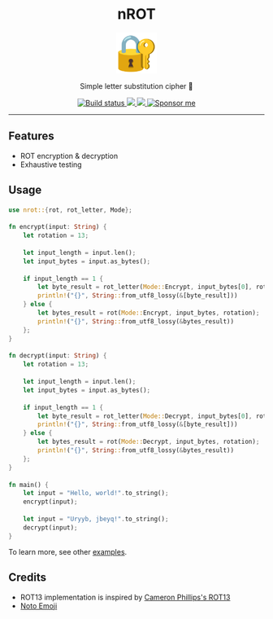 <div align="center">
  <h1>nROT</h1>

  <img src='docs/padlock.svg' width=80px />
  
  Simple letter substitution cipher 🔐️

  <a href="https://github.com/azzamsa/nrot/workflows/ci.yml">
    <img src="https://github.com/azzamsa/nrot/workflows/ci/badge.svg" alt="Build status" />
  </a>

  <a href="https://crates.io/crates/nrot">
    <img src="https://img.shields.io/crates/v/nrot.svg">
  </a>

  <a href="https://docs.rs/nrot/">
    <img src="https://docs.rs/nrot/badge.svg">
  </a>

  <a href="https://azzamsa.com/support/">
    <img alt="Sponsor me" src="https://img.shields.io/badge/Sponsor%20Me-%F0%9F%92%96-ff69b4">
  </a>

</div>

---

## Features

- ROT encryption & decryption
- Exhaustive testing

## Usage


``` rust
use nrot::{rot, rot_letter, Mode};

fn encrypt(input: String) {
    let rotation = 13;

    let input_length = input.len();
    let input_bytes = input.as_bytes();

    if input_length == 1 {
        let byte_result = rot_letter(Mode::Encrypt, input_bytes[0], rotation);
        println!("{}", String::from_utf8_lossy(&[byte_result]))
    } else {
        let bytes_result = rot(Mode::Encrypt, input_bytes, rotation);
        println!("{}", String::from_utf8_lossy(&bytes_result))
    };
}

fn decrypt(input: String) {
    let rotation = 13;

    let input_length = input.len();
    let input_bytes = input.as_bytes();

    if input_length == 1 {
        let byte_result = rot_letter(Mode::Decrypt, input_bytes[0], rotation);
        println!("{}", String::from_utf8_lossy(&[byte_result]))
    } else {
        let bytes_result = rot(Mode::Decrypt, input_bytes, rotation);
        println!("{}", String::from_utf8_lossy(&bytes_result))
    };
}

fn main() {
    let input = "Hello, world!".to_string();
    encrypt(input);

    let input = "Uryyb, jbeyq!".to_string();
    decrypt(input);
}
```

To learn more, see other [examples](examples/).

## Credits

- ROT13 implementation is inspired by [Cameron Phillips's ROT13](https://github.com/cameronp98/rot13) 
- [Noto Emoji](https://github.com/googlefonts/noto-emoji) 
